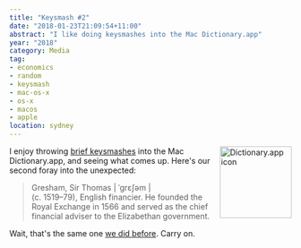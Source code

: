 ```yaml
---
title: "Keysmash #2"
date: "2018-01-23T21:09:54+11:00"
abstract: "I like doing keysmashes into the Mac Dictionary.app"
year: "2018"
category: Media
tag:
- economics
- random
- keysmash
- mac-os-x
- os-x
- macos
- apple
location: sydney
---
```

<p><img src="https://rubenerd.com/files/2018/icon-macdict@1x.png" srcset="https://rubenerd.com/files/2018/icon-macdict@1x.png 1x, https://rubenerd.com/files/2018/icon-macdict@2x.png 2x" alt="Dictionary.app icon" style="width:128px; height:128px; float:right; margin:0 0 1em 0" /></p>

I enjoy throwing [brief keysmashes] into the Mac Dictionary.app, and seeing what comes up. Here's our second foray into the unexpected:

> Gresham, Sir Thomas | ˈɡrɛʃəm |  
> (c. 1519–79), English financier. He founded the Royal Exchange in 1566
> and served as the chief financial adviser to the Elizabethan government.

Wait, that's the same one [we did before]. Carry on.

[we did before]: https://rubenerd.com/keysmash-gresham/
[brief keysmashes]: https://rubenerd.com/tag/keysmash/

